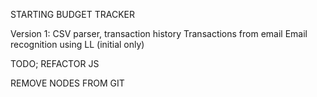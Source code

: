 STARTING BUDGET TRACKER

Version 1:
CSV parser, transaction history
Transactions from email
Email recognition using LL
(initial only)

TODO;
REFACTOR JS

REMOVE NODES FROM GIT